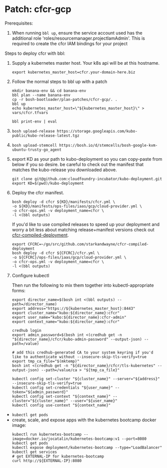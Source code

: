 # Patch: cfcr-gcp

Prerequisites:

1. When running `bbl up`, ensure the service account used has the additional role 'roles/resourcemanager.projectIamAdmin'.
   This is required to create the cfcr IAM bindings for your project

Steps to deploy cfcr with bbl:

1. Supply a kubernetes master host. Your k8s api will be at this hostname.
    ```
    export kubernetes_master_host=cfcr.your-domain-here.biz
    ```
1. Follow the normal steps to bbl up with a patch
    ```
    mkdir banana-env && cd banana-env
    bbl plan --name banana-env
    cp -r bosh-bootloader/plan-patches/cfcr-gcp/. .
    bbl up
    echo kubernetes_master_host=\"${kubernetes_master_host}\" > vars/cfcr.tfvars

    bbl print-env | eval
    ```

1. `bosh upload-release https://storage.googleapis.com/kubo-public/kubo-release-latest.tgz`

1. `bosh upload-stemcell https://bosh.io/d/stemcells/bosh-google-kvm-ubuntu-trusty-go_agent`

1. export KD as your path to kubo-deployment so you can copy-paste from below if you so desire.
   be careful to check out the manifest that matches the kubo-release you downloaded above.
   ```
   git clone git@github.com:cloudfoundry-incubator/kubo-deployment.git
   export KD=$(pwd)/kubo-deployment
   ```

1. Deploy the cfcr manifest.
   ```
   bosh deploy -d cfcr ${KD}/manifests/cfcr.yml \
   -o ${KD}/manifests/ops-files/iaas/gcp/cloud-provider.yml \
   -o cfcr-ops.yml -v deployment_name=cfcr \
   -l <(bbl outputs)
   ```

   If you'd like to use compiled releases to speed up your deployment and worry a bit less about matching release+manifest versions check out [cfcr-compiled-deployment](https://github.com/starkandwayne/cfcr-compiled-deployment).
   ```
   export CFCRC=~/go/src/github.com/starkandwayne/cfcr-compiled-deployment
   bosh deploy -d cfcr ${CFCRC}/cfcr.yml \
   -o ${CFCRC}/ops-files/iaas/gcp/cloud-provider.yml \
   -o cfcr-ops.yml -v deployment_name=cfcr \
   -l <(bbl outputs)
   ```

1. Configure kubectl

   Then run the following to mix them together into kubectl-appropriate forms:
   ```
   export director_name=$(bosh int <(bbl outputs) --path=/director_name)
   export address="https://${kubernetes_master_host}:8443"
   export cluster_name="kubo:${director_name}:cfcr"
   export user_name="kubo:${director_name}:cfcr-admin"
   export context_name="kubo:${director_name}:cfcr"

   credhub login
   export admin_password=$(bosh int <(credhub get -n "${director_name}/cfcr/kubo-admin-password" --output-json) --path=/value)

   # add this credhub-generated CA to your system keyring if you'd like to authenticate without --insecure-skip-tls-verify=true
   export tmp_ca_file="$(mktemp)"
   bosh int <(credhub get -n "${director_name}/cfcr/tls-kubernetes" --output-json) --path=/value/ca > "${tmp_ca_file}"

   kubectl config set-cluster "${cluster_name}" --server="${address}" --insecure-skip-tls-verify=true
   kubectl config set-credentials "${user_name}" --token="${admin_password}"
   kubectl config set-context "${context_name}" --cluster="${cluster_name}" --user="${user_name}"
   kubectl config use-context "${context_name}"
   ```

 - `kubectl get pods`
 - create, scale, and expose apps with the kubernetes bootcamp docker image:
   ```
   kubectl run kubernetes-bootcamp --image=docker.io/jocatalin/kubernetes-bootcamp:v1 --port=8080
   kubectl get pods
   kubectl expose deployment/kubernetes-bootcamp --type="LoadBalancer"
   kubectl get services
   # get EXTERNAL-IP for kubernetes-bootcamp
   curl http://${EXTERNAL-IP}:8080
   ```

